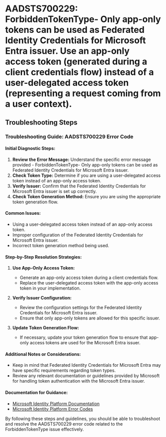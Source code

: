 
# AADSTS700229: ForbiddenTokenType- Only app-only tokens can be used as Federated Identity Credentials for Microsoft Entra issuer. Use an app-only access token (generated during a client credentials flow) instead of a user-delegated access token (representing a request coming from a user context).


## Troubleshooting Steps
### Troubleshooting Guide: AADSTS700229 Error Code

#### Initial Diagnostic Steps:
1. **Review the Error Message:** Understand the specific error message provided - ForbiddenTokenType- Only app-only tokens can be used as Federated Identity Credentials for Microsoft Entra issuer.
2. **Check Token Type:** Determine if you are using a user-delegated access token instead of an app-only access token.
3. **Verify Issuer:** Confirm that the Federated Identity Credentials for Microsoft Entra issuer is set up correctly.
4. **Check Token Generation Method:** Ensure you are using the appropriate token generation flow.

#### Common Issues:
- Using a user-delegated access token instead of an app-only access token.
- Improper configuration of the Federated Identity Credentials for Microsoft Entra issuer.
- Incorrect token generation method being used.

#### Step-by-Step Resolution Strategies:
1. **Use App-Only Access Token:**
   - Generate an app-only access token during a client credentials flow.
   - Replace the user-delegated access token with the app-only access token in your implementation.
   
2. **Verify Issuer Configuration:**
   - Review the configuration settings for the Federated Identity Credentials for Microsoft Entra issuer.
   - Ensure that only app-only tokens are allowed for this specific issuer.

3. **Update Token Generation Flow:**
   - If necessary, update your token generation flow to ensure that app-only access tokens are used for the Microsoft Entra issuer.

#### Additional Notes or Considerations:
- Keep in mind that Federated Identity Credentials for Microsoft Entra may have specific requirements regarding token types.
- Review any relevant documentation or guidelines provided by Microsoft for handling token authentication with the Microsoft Entra issuer.

#### Documentation for Guidance:
- [Microsoft Identity Platform Documentation](https://docs.microsoft.com/en-us/azure/active-directory/develop/v2-oauth2-client-creds-grant-flow)
- [Microsoft Identity Platform Error Codes](https://docs.microsoft.com/en-us/azure/active-directory/develop/reference-aadsts-error-codes)

By following these steps and guidelines, you should be able to troubleshoot and resolve the AADSTS700229 error code related to the ForbiddenTokenType issue effectively.